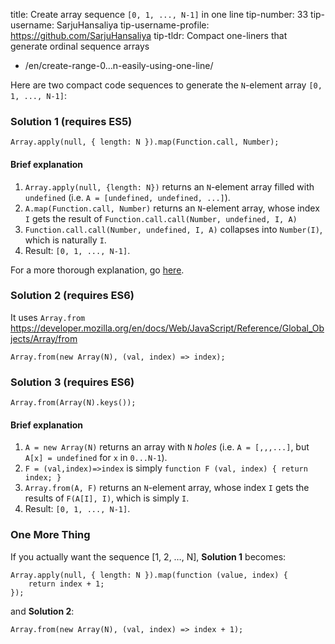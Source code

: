 title: Create array sequence `[0, 1, ..., N-1]` in one line tip-number: 33 tip-username: SarjuHansaliya tip-username-profile: https://github.com/SarjuHansaliya tip-tldr: Compact one-liners that generate ordinal sequence arrays

-   /en/create-range-0…n-easily-using-one-line/

Here are two compact code sequences to generate the `N`-element array `[0, 1, ..., N-1]`:

### Solution 1 (requires ES5)

    Array.apply(null, { length: N }).map(Function.call, Number);

#### Brief explanation

1.  `Array.apply(null, {length: N})` returns an `N`-element array filled with `undefined` (i.e. `A = [undefined, undefined, ...]`).
2.  `A.map(Function.call, Number)` returns an `N`-element array, whose index `I` gets the result of `Function.call.call(Number, undefined, I, A)`
3.  `Function.call.call(Number, undefined, I, A)` collapses into `Number(I)`, which is naturally `I`.
4.  Result: `[0, 1, ..., N-1]`.

For a more thorough explanation, go [here](https://github.com/gromgit/jstips-xe/blob/master/tips/33.md).

### Solution 2 (requires ES6)

It uses `Array.from` <https://developer.mozilla.org/en/docs/Web/JavaScript/Reference/Global_Objects/Array/from>

    Array.from(new Array(N), (val, index) => index);

### Solution 3 (requires ES6)

    Array.from(Array(N).keys());

#### Brief explanation

1.  `A = new Array(N)` returns an array with `N` *holes* (i.e. `A = [,,,...]`, but `A[x] = undefined` for `x` in `0...N-1`).
2.  `F = (val,index)=>index` is simply `function F (val, index) { return index; }`
3.  `Array.from(A, F)` returns an `N`-element array, whose index `I` gets the results of `F(A[I], I)`, which is simply `I`.
4.  Result: `[0, 1, ..., N-1]`.

### One More Thing

If you actually want the sequence \[1, 2, …, N\], **Solution 1** becomes:

    Array.apply(null, { length: N }).map(function (value, index) {
        return index + 1;
    });

and **Solution 2**:

    Array.from(new Array(N), (val, index) => index + 1);
